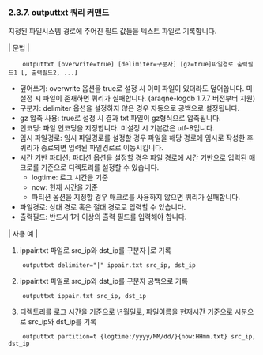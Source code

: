 ### 2.3.7. outputtxt 쿼리 커맨드

지정된 파일시스템 경로에 주어진 필드 값들을 텍스트 파일로 기록합니다.

\| 문법 \|

~~~~
	outputtxt [overwrite=true] [delimiter=구분자] [gz=true]파일경로 출력필드1 [, 출력필드2, ...]
~~~~

 * 덮어쓰기: overwrite 옵션을 true로 설정 시 이미 파일이 있더라도 덮어씁니다. 미설정 시 파일이 존재하면 쿼리가 실패합니다. (araqne-logdb 1.7.7 버전부터 지원)
 * 구분자: delimiter 옵션을 설정하지 않은 경우 자동으로 공백으로 설정됩니다.
 * gz 압축 사용: true로 설정 시 결과 txt 파일이 gz형식으로 압축됩니다.
 * 인코딩: 파일 인코딩을 지정합니다. 미설정 시 기본값은 utf-8입니다.
 * 임시 파일경로: 임시 파일경로를 설정할 경우 파일을 해당 경로에 임시로 작성한 후 쿼리가 종료되면 입력된 파일경로로 이동시킵니다.
 * 시간 기반 파티션: 파티션 옵션을 설정할 경우 파일 경로에 시간 기반으로 입력된 매크로를 기준으로 디렉토리를 설정할 수 있습니다.
   - logtime: 로그 시간을 기준
   - now: 현재 시간을 기준
   - 파티션 옵션을 지정할 경우 매크로를 사용하지 않으면 쿼리가 실패합니다.
 * 파일경로: 상대 경로 혹은 절대 경로로 입력할 수 있습니다.
 * 출력필드: 반드시 1개 이상의 출력 필드를 입력해야 합니다.

\| 사용 예 \|

1) ippair.txt 파일로 src_ip와 dst_ip를 구분자 |로 기록

~~~
	outputtxt delimiter="|" ippair.txt src_ip, dst_ip
~~~

2) ippair.txt 파일로 src_ip와 dst_ip를 구분자 공백으로 기록

~~~
	outputtxt ippair.txt src_ip, dst_ip
~~~

3) 디렉토리를 로그 시간을 기준으로 년월일로, 파일이름을 현재시간 기준으로 시분으로 src_ip와 dst_ip를 기록

~~~
	outputtxt partition=t {logtime:/yyyy/MM/dd/}{now:HHmm.txt} src_ip, dst_ip
~~~
